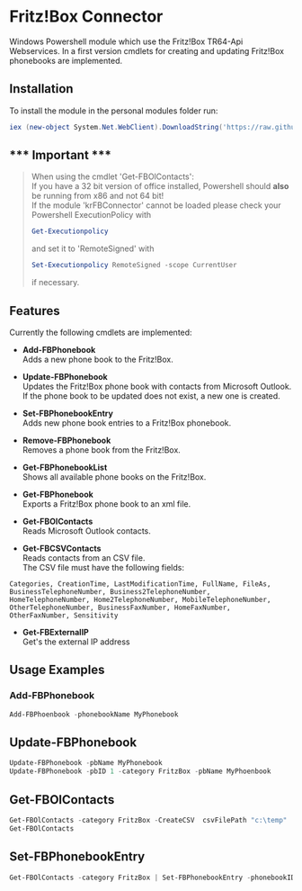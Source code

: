 # Fritz!Box Connector

Windows Powershell module which use the Fritz!Box TR64-Api Webservices. In a first version cmdlets for creating and updating Fritz!Box phonebooks are implemented.

## Installation

To install the module in the personal modules folder run:

```Powershell
iex (new-object System.Net.WebClient).DownloadString('https://raw.githubusercontent.com/krehberger/krFBConnector/master/Install.ps1')

```

## *** **Important** ***

 >When using the cmdlet 'Get-FBOlContacts':</br>If you have a 32 bit version of office installed, Powershell should **also** be running from x86 and not 64 bit!</br>If the module 'krFBConnector' cannot be loaded please check your Powershell ExecutionPolicy with
>
>``` Powershell
>Get-Executionpolicy
> ```
>
>and set it to 'RemoteSigned' with
>
>``` Powershell
> Set-Executionpolicy RemoteSigned -scope CurrentUser
> ```
>if necessary.

## Features

Currently the following cmdlets are implemented:

* **Add-FBPhonebook**</br>Adds a new phone book to the Fritz!Box.

* **Update-FBPhonebook**</br>Updates the Fritz!Box phone book with contacts from Microsoft Outlook. If the phone book to be updated does not exist, a new one is created.

* **Set-FBPhonebookEntry**</br>Adds new phone book entries to a Fritz!Box phonebook.

* **Remove-FBPhonebook**</br>Removes a phone book from the Fritz!Box.

* **Get-FBPhonebookList**</br>Shows all available phone books on the Fritz!Box.

* **Get-FBPhonebook**</br>Exports a Fritz!Box phone book to an xml file.

* **Get-FBOlContacts**</br>Reads Microsoft Outlook contacts.

* **Get-FBCSVContacts**</br>Reads contacts from an CSV file.</br>The CSV file must have the following fields:

```CSV
Categories, CreationTime, LastModificationTime, FullName, FileAs, BusinessTelephoneNumber, Business2TelephoneNumber, HomeTelephoneNumber, Home2TelephoneNumber, MobileTelephoneNumber, OtherTelephoneNumber, BusinessFaxNumber, HomeFaxNumber, OtherFaxNumber, Sensitivity
```

* **Get-FBExternalIP**</br>Get's the external IP address

## Usage Examples

### Add-FBPhonebook

```Powershell
Add-FBPhoenbook -phonebookName MyPhonebook
```

## Update-FBPhonebook

```Powershell
Update-FBPhonebook -pbName MyPhonebook
Update-FBPhonebook -pbID 1 -category FritzBox -pbName MyPhoenbook
```

## Get-FBOlContacts

```Powershell
Get-FBOlContacts -category FritzBox -CreateCSV  csvFilePath "c:\temp"
Get-FBOlContacts
```

## Set-FBPhonebookEntry

```Powershell
Get-FBOlContacts -category FritzBox | Set-FBPhonebookEntry -phonebookID 2
```
